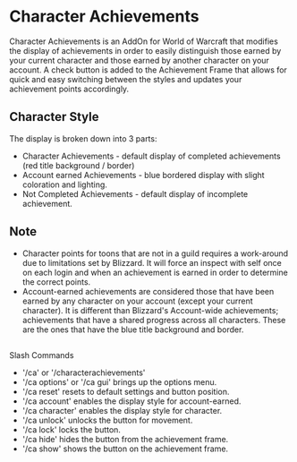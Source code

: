 # Character Achievements

Character Achievements is an AddOn for World of Warcraft that modifies the display of achievements in order to easily distinguish those earned by your current character and those earned by another character on your account. A check button is added to the Achievement Frame that allows for quick and easy switching between the styles and updates your achievement points accordingly.

## Character Style

The display is broken down into 3 parts:

* Character Achievements - default display of completed achievements (red title background / border)
* Account earned Achievements - blue bordered display with slight coloration and lighting.
* Not Completed Achievements - default display of incomplete achievement.

## Note

* Character points for toons that are not in a guild requires a work-around due to limitations set by Blizzard. It will force an inspect with self once on each login and when an achievement is earned in order to determine the correct points.
* Account-earned achievements are considered those that have been earned by any character on your account (except your current character). It is different than Blizzard's Account-wide achievements; achievements that have a shared progress across all characters. These are the ones that have the blue title background and border.

## 
Slash Commands

* '/ca' or '/characterachievements'
* '/ca options' or '/ca gui' brings up the options menu.
* '/ca reset' resets to default settings and button position.
* '/ca account' enables the display style for account-earned.
* '/ca character' enables the display style for character.
* '/ca unlock' unlocks the button for movement.
* '/ca lock' locks the button.
* '/ca hide' hides the button from the achievement frame.
* '/ca show' shows the button on the achievement frame.
